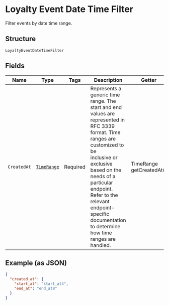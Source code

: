 
# Loyalty Event Date Time Filter

Filter events by date time range.

## Structure

`LoyaltyEventDateTimeFilter`

## Fields

| Name | Type | Tags | Description | Getter |
|  --- | --- | --- | --- | --- |
| `CreatedAt` | [`TimeRange`](../../doc/models/time-range.md) | Required | Represents a generic time range. The start and end values are<br>represented in RFC 3339 format. Time ranges are customized to be<br>inclusive or exclusive based on the needs of a particular endpoint.<br>Refer to the relevant endpoint-specific documentation to determine<br>how time ranges are handled. | TimeRange getCreatedAt() |

## Example (as JSON)

```json
{
  "created_at": {
    "start_at": "start_at4",
    "end_at": "end_at8"
  }
}
```

